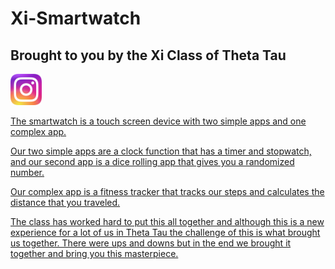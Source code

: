 # Xi-Smartwatch
## Brought to you by the Xi Class of Theta Tau

<a href="https://www.instagram.com/csufthetatau/"><img src="https://raw.githubusercontent.com/wle8300/instagram-logo/refs/heads/master/logo.svg" width="50" height="50" alt="Instagram"/>

The smartwatch is a touch screen device with two simple apps and one complex app.

Our two simple apps are a clock function that has a timer and stopwatch, and our second app
is a dice rolling app that gives you a randomized number.

Our complex app is a fitness tracker that tracks our steps and calculates the distance that you
traveled.

The class has worked hard to put this all together and although this is a new experience for
a lot of us in Theta Tau the challenge of this is what brought us together. There were ups and
downs but in the end we brought it together and bring you this masterpiece.